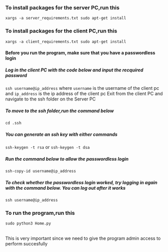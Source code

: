 ### To install packages for the server PC,run this
`xargs -a server_requirements.txt sudo apt-get install`

### To install packages for the client PC,run this
`xargs -a client_requirements.txt sudo apt-get install`

#### Before you run the program, make sure that you have a passwordless login

##### Log in the client PC with the code below and input the recquired password
`ssh username@ip_address` where `username` is the username of the client pc and `ip_address` is the ip address of the client pc
Exit from the client PC and navigate to the ssh folder on the Server PC

##### To move to the ssh folder,run the command below
`cd .ssh`

##### You can generate an ssh key with either commands
`ssh-keygen -t rsa` or `ssh-keygen -t dsa`

##### Run the command below to allow the passwordless login
`ssh-copy-id username@ip_address`

##### To check whether the passwordless login worked, try logging in again with the command below. You can log out after it works
`ssh username@ip_address` 


### To run the program,run this
`sudo python3 Home.py`

<br>
This is very important since we need to give the program admin access to perform succesfully
